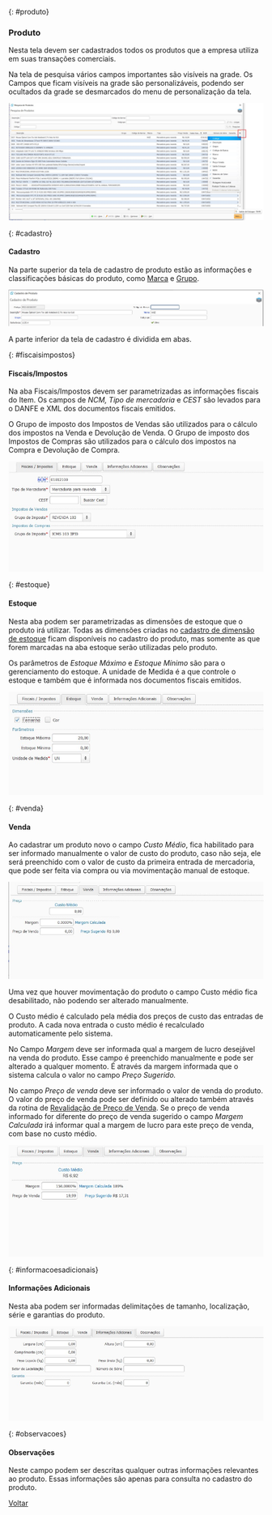 

{: #produto}

### Produto

Nesta  tela devem ser cadastrados todos os produtos que a empresa utiliza em suas transações comerciais. 

Na tela de pesquisa vários campos importantes são visíveis na grade. Os Campos que ficam visíveis na grade são personalizáveis, podendo ser ocultados da grade se desmarcados do menu de personalização da tela.

![](images/estoque_produto_pesquisa.jpg)

{: #cadastro}

#### Cadastro

Na parte superior da tela de cadastro de produto estão as informações e classificações básicas do produto, como [Marca](estoque_marca.md#marca) e [Grupo](estoque_grupo_subgrupo.md#grupoproduto).

![](images/estoque_produto_cadastro_fiscal2.jpg)



A parte inferior da tela de cadastro é dividida em abas.

{: #fiscaisimpostos}

#### Fiscais/Impostos

Na aba Fiscais/Impostos devem ser parametrizadas as informações fiscais do Item. Os campos de *NCM, Tipo de mercadoria* e *CEST* são levados para o DANFE e XML dos documentos fiscais emitidos.

O Grupo de imposto dos Impostos de Vendas são utilizados para o cálculo dos impostos na Venda e Devolução de Venda. O Grupo de imposto dos Impostos de Compras são utilizados para o cálculo dos impostos na Compra e Devolução de Compra.



![](images/estoque_produto_cadastro_fiscal.jpg)



{: #estoque}

#### Estoque

Nesta aba podem ser parametrizadas as dimensões de estoque que o produto irá utilizar. Todas as dimensões criadas no [cadastro de dimensão de estoque](sistema_ajustes_dimensao_estoque.md#dimensaoestoque) ficam disponíveis no cadastro do produto, mas somente as que forem marcadas na aba estoque serão utilizadas pelo produto.

Os parâmetros de *Estoque Máximo* e *Estoque Mínimo* são para o gerenciamento do estoque.  A unidade de Medida é a que controle o estoque e também que é informada nos documentos fiscais emitidos.

![](images/estoque_produto_cadastro_estoque.jpg)



{: #venda}

#### Venda

Ao cadastrar um produto novo o campo *Custo Médio*, fica habilitado para ser informado manualmente o valor de custo do produto, caso não seja, ele será preenchido com o valor de custo da primeira entrada de mercadoria, que pode ser feita via compra ou via movimentação manual de estoque.

![](images/estoque_produto_cadastro_venda_nova.jpg)

Uma vez que houver movimentação do produto o campo Custo médio fica desabilitado, não podendo ser alterado manualmente.

O Custo médio é calculado pela média dos preços de custo das entradas de produto. A cada nova entrada o custo médio é recalculado automaticamente pelo sistema.

No Campo *Margem* deve ser informada qual a margem de lucro desejável na venda do produto. Esse campo é preenchido manualmente e pode ser alterado a qualquer momento. É através da margem informada que o sistema calcula o valor no campo *Preço Sugerido.*

No campo *Preço de venda*  deve ser informado o valor de venda do produto. O valor do preço de venda pode ser definido ou alterado também através da rotina de [Revalidação de Preço de Venda](estoque_revelidacao_preco_venda.md#revalidacaoprecovenda). Se o preço de venda informado for diferente do preço de venda sugerido o campo *Margem Calculada* irá informar qual a margem de lucro para este preço de venda, com base no custo médio.

![](images/estoque_produto_cadastro_venda.jpg)



{: #informacoesadicionais}

#### Informações Adicionais

Nesta aba podem ser informadas delimitações de tamanho, localização, série e garantias do produto.



![](images/estoque_produto_cadastro_informacoesadicionais.jpg)



{: #observacoes}

#### Observações

Neste campo podem ser descritas qualquer outras informações relevantes ao produto. Essas informações são apenas para consulta no cadastro do produto.







[Voltar](estoque.md#estoque)

